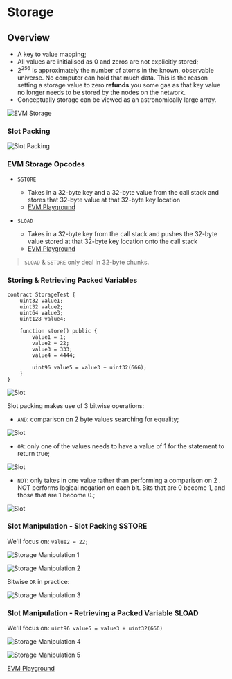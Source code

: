 # Storage

## Overview

- A key to value mapping;
- All values are initialised as 0 and zeros are not explicitly stored;
- 2<sup>256</sup> is approximately the number of atoms in the known, observable universe. No computer can hold that much data. This is the reason setting a storage value to zero **refunds** you some gas as that key value no longer needs to be stored by the nodes on the network.
- Conceptually storage can be viewed as an astronomically large array.

![EVM Storage](images/storage/storage.png)

### Slot Packing

![Slot Packing](images/storage/storage-slot-packing.png)

### EVM Storage Opcodes

- `SSTORE`

  - Takes in a 32-byte key and a 32-byte value from the call stack and stores that 32-byte value at that 32-byte key location
  - [EVM Playground](https://www.evm.codes/playground?unit=Wei&codeType=Mnemonic&code=%27z1uFFv1%200w~z2uy8965w%27~%5Cnz%2F%2F%20Example%20yv2%20w~SSTORE~v~PUSHuy0xFF%01uvwyz~_)

- `SLOAD`
  - Takes in a 32-byte key from the call stack and pushes the 32-byte value stored at that 32-byte key location onto the call stack
  - [EVM Playground](https://www.evm.codes/playground?unit=Wei&codeType=Mnemonic&code=%27wSet%20up%20thrstatez46z0~SSTOREy1z0vy2z1v~%27~%5Cnz~PUSH1%20y~~wExamplrw%2F%2F%20v~SLOADre%20%01rvwyz~_)

> `SLOAD` & `SSTORE` only deal in 32-byte chunks.

### Storing & Retrieving Packed Variables

```solidity
contract StorageTest {
    uint32 value1;
    uint32 value2;
    uint64 value3;
    uint128 value4;

    function store() public {
        value1 = 1;
        value2 = 22;
        value3 = 333;
        value4 = 4444;

        uint96 value5 = value3 + uint32(666);
    }
}
```

![Slot](images/storage/slot.png)

Slot packing makes use of 3 bitwise operations:

- `AND`: comparison on 2 byte values searching for equality;

![Slot](images/storage/and.png)

- `OR`: only one of the values needs to have a value of 1 for the statement to return true;

![Slot](images/storage/or.png)

- `NOT`: only takes in one value rather than performing a comparison on 2 . NOT performs logical negation on each bit. Bits that are 0 become 1, and those that are 1 become 0.;

![Slot](images/storage/not.png)

### Slot Manipulation - Slot Packing SSTORE

We'll focus on: `value2 = 22;`

![Storage Manipulation 1](images/storage/storage-manipulation1.png)

![Storage Manipulation 2](images/storage/storage-manipulation2.png)

Bitwise `OR` in practice:

![Storage Manipulation 3](images/storage/storage-manipulation3.png)

### Slot Manipulation - Retrieving a Packed Variable SLOAD

We'll focus on: `uint96 value5 = value3 + uint32(666)`

![Storage Manipulation 4](images/storage/storage-manipulation4.png)

![Storage Manipulation 5](images/storage/storage-manipulation5.png)

[EVM Playground](<https://www.evm.codes/playground?unit=Wei&codeType=Mnemonic&code=%27qjjjj.17%20-F1)%201%3C~J1_01J1_00~DUP1%224_%244_*jjjj-.18%20-F2)%2022%3C-~~J1_16Gvalue2)%2022%20decimal)_16%20i(hex%C2%81storagQlocatio(forF2%5C%27~J1_04G4%602%5C%27~J2_0100G0x100%20i(hex)%20256%20i(decimal%2C%202%23_04)_1%3F%5D%5D%20~%5D%20~DUP2Gduplicate_00C%3A%40DUP2GduplicatQ%7F_04)_1%3F%5B%5D%5D~~MULGmultiplyCo%20geB%25for%3E~~NOTGNOT%20operationCo%20geB%25for%20allYexcept%3E~~ANDGAND%20of%20%25and%20sloB0!Qto%20zero%20ouBvalues%20in%3E%20and%20retai(all%20other!es~~%7C1%3F%C2%80DUP4GduplicatQvalue2!Q%3D%2022)_16%5B%20~~ANDGANDCo%20ensurQthQvaluQis%20no%20morQtha(4Yi(length~~MULGreturns!e2%20atChQcorrecBpositio(-%204Yin~~ORGOR%20with%20previous!QandChQvaluQAND%20yielded%20o(linQ38%20gives%20usChQ32YthaBneedCo%20bQstored~~SWAP1GsloB0%C2%80SSTOREGstorQthQ32%20bytQvaluQaBsloB0~~POPGpop_16%20offChQstack~~qjjjj--.19%20-F3)%20333%3C--~J2_014dJ1_00J1_08%228_K%248_K*jjjj---.20%20-F4)%204444%3C---~J2_115cJ1_00J1_10%2216_KKK%2416_KKK*jjjjjjj--.22%20-%20%5C%27uint64!e5)!e3%20%2B%20%5E%3Cjjj--~~J1_00~J2_029aG%5E%5B~~ANDGensurQ%5E%20does%20noBexceed%208%20bytes%2CCrim%20if%20iBdoes%20%C2%81locatio(of!e3~J1_08G8%603%5C%27~~%7C00C%3A%20for%20SLOAD%20of%20sloB0%40%7C08C%3A%20for%20EXP~J2_0100G2%23_08)_1%3F%3F~~SWAP1GgeBsloB0!Qt%3A~~DIVGDIV%20of%20sloB0!Qwith_1%3F%3F%20removQbottom%208Y%20~J8_KKG%258Ylength%20~~ANDGZero%20outYoutsidQofChQ8%20bytQmaskCo%20retur(variablQ%5C%27value3%5C%27~~qTo%20seQthQresBofChQopcodes%20forChis%20calculatio(recreatQthQcontracBi(remix%20and%20enter%20debugging%20mode%27~%5Cnq%2F%2F%20j--------_%200xY%20bytes%20Qe%20KffffffffJ~PUSHG%20qF%20%5C%27valueC%20tBt%20.~qSolidity%20LinQ*K~AND~MUL~OR~SWAP1~SSTORE~POP~~q)%20%3D(n%20!%20valu%22J2_0100~EXP~DUP2~SLOAD~DUP2J%2356%20bits%20i(1%20bytQ~~EXPG%7F%24K~MUL~NOT~AND~SWAP1~DUP4J%25bitmask%20%3AoCop%20of%20stack%3C%3B%5C%27~qjjjj%3EChQ8YassignedCoF2%5C%27%3F00000000%40~~SLOADGload%20data%20aBsloB0~~%5B~J4_KG%254Ylength%5D%20%20%20%5Euint32%7B666%7D%60Yi(-%20starBpositio(forF%7CSWAP1Gbring_%7FexponenBof_0100%20%26%C2%80CoCop%20ofChQstack~~%C2%81~J1_00GsloB0%20-%20%01%C2%81%C2%80%7F%7C%60%5E%5D%5B%40%3F%3E%3C%3A%25%24%23%22!()*.BCFGJKQY_jq~_>)

<br>
<br>
